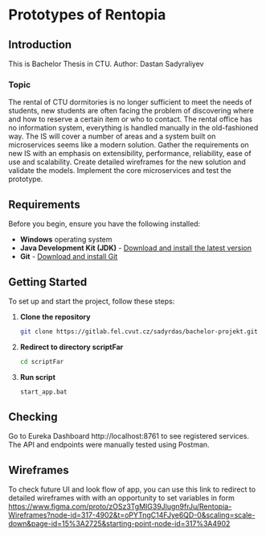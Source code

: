 # Prototypes of Rentopia
## Introduction
This is Bachelor Thesis in CTU. Author: Dastan Sadyraliyev
### Topic 
The rental of CTU dormitories is no longer sufficient to meet the needs of students, new students are often facing the
problem of discovering where and how to reserve a certain item or who to contact. The rental office has no information
system, everything is handled manually in the old-fashioned way.
The IS will cover a number of areas and a system built on microservices seems like a modern solution.
Gather the requirements on new IS with an emphasis on extensibility, performance, reliability, ease of use and scalability.
Create detailed wireframes for the new solution and validate the models.
Implement the core microservices and test the prototype.
## Requirements
Before you begin, ensure you have the following installed:

- **Windows** operating system
- **Java Development Kit (JDK)** - [Download and install the latest version](https://www.oracle.com/java/technologies/javase-jdk11-downloads.html)
- **Git** - [Download and install Git](https://git-scm.com/downloads)

## Getting Started
To set up and start the project, follow these steps:

1. **Clone the repository**
   ```bash
   git clone https://gitlab.fel.cvut.cz/sadyrdas/bachelor-projekt.git
2. **Redirect to directory scriptFar**
   ```bash
   cd scriptFar
3. **Run script**
   ```bash
   start_app.bat
## Checking 
Go to Eureka Dashboard http://localhost:8761 to see registered services. The API and endpoints were manually tested using Postman.
## Wireframes
To check future UI and look flow of app, you can use this link to redirect to detailed wireframes with with an opportunity to set variables in form 
https://www.figma.com/proto/zOSz3TgMIG39Jlugn9frJu/Rentopia-Wireframes?node-id=317-4902&t=oPYTngC14FJye6QD-0&scaling=scale-down&page-id=15%3A2725&starting-point-node-id=317%3A4902
